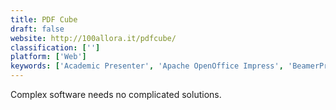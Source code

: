 ```yaml
---
title: PDF Cube
draft: false 
website: http://100allora.it/pdfcube/
classification: ['']
platform: ['Web']
keywords: ['Academic Presenter', 'Apache OpenOffice Impress', 'BeamerPresenter', 'Beamium', 'Google Drive - Slides', 'Haiku Deck', 'Impressive', 'Keynote', 'LibreOffice - Impress', 'Ludus', 'PDF Presenter', 'PDF Presenter Console', 'PDFrizator', 'Powerpoint', 'Prezi', 'Siag Office', 'SlideDog', 'Sozi', 'impress.js', 'pdfpc', 'pympress']
---
```

Complex software needs no complicated solutions.